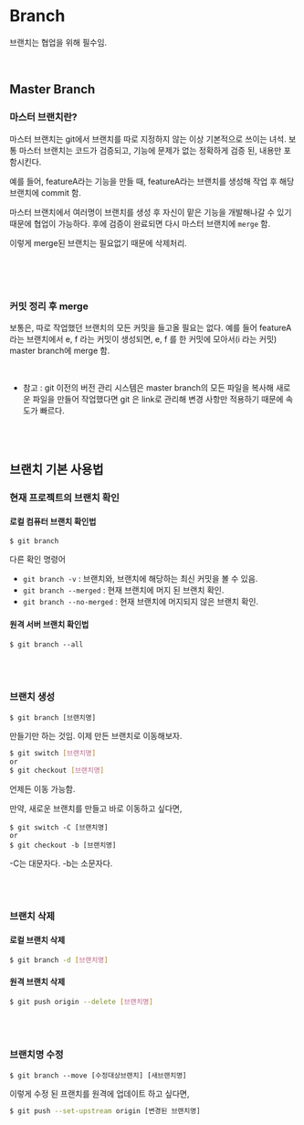 # Branch

브랜치는 협업을 위해 필수임.

<br/>

## Master Branch

### 마스터 브랜치란?

마스터 브랜치는 git에서 브랜치를 따로 지정하지 않는 이상 기본적으로 쓰이는 녀석. 보통 마스터 브랜치는 코드가 검증되고, 기능에 문제가 없는 정확하게 검증 된, 내용만 포함시킨다.

예를 들어, featureA라는 기능을 만들 때, featureA라는 브랜치를 생성해 작업 후 해당 브랜치에 commit 함.

마스터 브랜치에서 여러명이 브랜치를 생성 후 자신이 맡은 기능을 개발해나갈 수 있기 때문에 협업이 가능하다. 후에 검증이 완료되면 다시 마스터 브랜치에 `merge` 함.

이렇게 merge된 브랜치는 필요없기 때문에 삭제처리.

<br/>

<br/>

<br/>

### 커밋 정리 후 merge

보통은, 따로 작업했던 브랜치의 모든 커밋을 들고올 필요는 없다. 예를 들어 featureA 라는 브랜치에서 e, f 라는 커밋이 생성되면, e, f 를 한 커밋에 모아서(i 라는 커밋) master branch에 merge 함.

<br/>

- 참고 : git 이전의 버전 관리 시스템은 master branch의 모든 파일을 복사해 새로운 파일을 만들어 작업했다면 git 은 link로 관리해 변경 사항만 적용하기 때문에 속도가 빠르다.

<br/>

<br/>

## 브랜치 기본 사용법

### 현재 프로젝트의 브랜치 확인

#### 로컬 컴퓨터 브랜치 확인법

```shell
$ git branch
```

다른 확인 명령어

- `git branch -v` : 브랜치와, 브랜치에 해당하는 최신 커밋을 볼 수 있음.
- `git branch --merged` : 현재 브랜치에 머지 된 브랜치 확인.
- `git branch --no-merged` : 현재 브랜치에 머지되지 않은 브랜치 확인.

#### 원격 서버 브랜치 확인법

```shell
$ git branch --all
```

<br/>

<br/>

### 브랜치 생성

```shell
$ git branch [브랜치명]
```

만들기만 하는 것임. 이제 만든 브랜치로 이동해보자.

```sh
$ git switch [브랜치명]
or
$ git checkout [브랜치명]
```

언제든 이동 가능함.

만약, 새로운 브랜치를 만들고 바로 이동하고 싶다면,

```shell
$ git switch -C [브랜치명]
or
$ git checkout -b [브랜치명]
```

-C는 대문자다. -b는 소문자다.

<br/>

<br/>

### 브랜치 삭제

#### 로컬 브랜치 삭제

```sh
$ git branch -d [브랜치명]
```

#### 원격 브랜치 삭제

```sh
$ git push origin --delete [브랜치명]
```

<br/>

<br/>

### 브랜치명 수정

```shell
$ git branch --move [수정대상브랜치] [새브랜치명]
```

이렇게 수정 된 프랜치를 원격에 업데이트 하고 싶다면,

```sh
$ git push --set-upstream origin [변경된 브랜치명]
```


